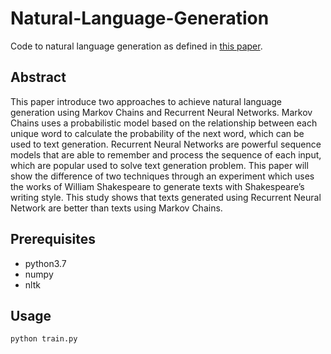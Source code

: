 # Natural-Language-Generation

Code to natural language generation as defined in [this paper](./natural-language-generation-with-markov-chains-and-recurrent-neural-networks.pdf). 

## Abstract
This paper introduce two approaches to achieve natural language generation
using Markov Chains and Recurrent Neural Networks. Markov Chains uses a
probabilistic model based on the relationship between each unique word to calculate
the probability of the next word, which can be used to text generation. Recurrent
Neural Networks are powerful sequence models that are able to remember and
process the sequence of each input, which are popular used to solve text generation
problem. This paper will show the difference of two techniques through an experiment which
uses the works of William Shakespeare to generate texts with Shakespeare’s writing
style. This study shows that texts generated using Recurrent Neural Network are
better than texts using Markov Chains.

## Prerequisites

- python3.7
- numpy
- nltk

## Usage

```
python train.py
```
